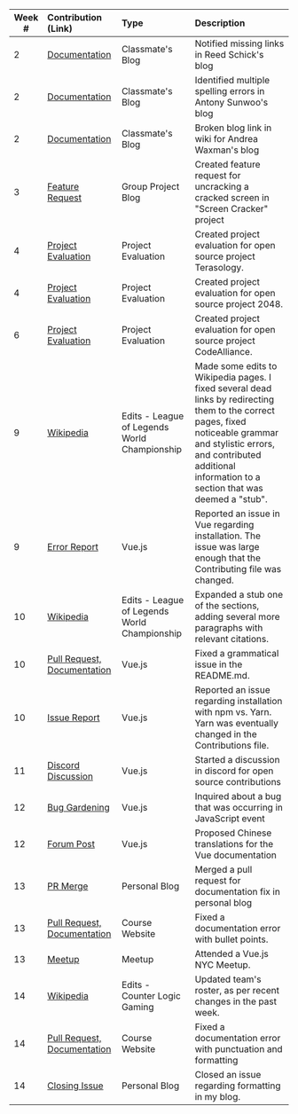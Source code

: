 
| Week #       | Contribution (Link)  | Type  | Description | 
|---|:---|:---|:---| 
|  2   | [Documentation](https://github.com/nyu-ossd-s19/rns350-weekly/issues/1)    | Classmate's Blog | Notified missing links in Reed Schick's blog|
|  2   | [Documentation](https://github.com/nyu-ossd-s19/asunwoo98-weekly/issues/3)   | Classmate's Blog | Identified multiple spelling errors in Antony Sunwoo's blog|
|  2   | [Documentation](https://github.com/nyu-ossd-s19/andreawaxman-weekly/issues/5)    | Classmate's Blog | Broken blog link in wiki for Andrea Waxman's blog |
|  3   | [Feature Request](https://github.com/nyu-ossd-s19/screen-cracker-team-7/issues/8)    | Group Project Blog | Created feature request for uncracking a cracked screen in "Screen Cracker" project|
|  4   | [Project Evaluation](https://github.com/nyu-ossd-s19/project_evaluation/blob/master/terasology_evaluation_1.md)   | Project Evaluation | Created project evaluation for open source project Terasology. |
|  4   | [Project Evaluation](https://github.com/nyu-ossd-s19/jwanggggg-weekly/blob/gh-pages/_posts/2048_evaluation.md)   | Project Evaluation | Created project evaluation for open source project 2048. |
|  6   | [Project Evaluation](https://github.com/nyu-ossd-s19/jwanggggg-weekly/blob/gh-pages/_posts/CodeAlliance_Evaluation.md)   | Project Evaluation | Created project evaluation for open source project CodeAlliance. |
|  9   | [Wikipedia](https://en.wikipedia.org/wiki/League_of_Legends_World_Championship)    | Edits - League of Legends World Championship | Made some edits to Wikipedia pages. I fixed several dead links by redirecting them to the correct pages, fixed noticeable grammar and stylistic errors, and contributed additional information to a section that was deemed a "stub". |
|  9   | [Error Report](https://github.com/vuejs/vue/issues/9831)   | Vue.js | Reported an issue in Vue regarding installation. The issue was large enough that the Contributing file was changed. |
|  10   | [Wikipedia](https://en.wikipedia.org/w/index.php?title=League_of_Legends_World_Championship&oldid=892519100)   | Edits - League of Legends World Championship | Expanded a stub one of the sections, adding several more paragraphs with relevant citations. |
|  10   | [Pull Request, Documentation](https://github.com/vuejs/vue/pull/9872)   | Vue.js | Fixed a grammatical issue in the README.md. |
|  10   | [Issue Report](https://github.com/vuejs/vue/issues/9831)   | Vue.js | Reported an issue regarding installation with npm vs. Yarn. Yarn was eventually changed in the Contributions file. |
|  11   | [Discord Discussion](https://discordapp.com/channels/325477692906536972/325554169652183040)   | Vue.js | Started a discussion in discord for open source contributions |
|  12   | [Bug Gardening](https://github.com/vuejs/vue/issues/8266#issuecomment-486403804)   | Vue.js | Inquired about a bug that was occurring in JavaScript event |
|  12   | [Forum Post](https://forum.vuejs.org/t/chinese-documentation-translations/62269)   | Vue.js | Proposed Chinese translations for the Vue documentation |
|  13   | [PR Merge](https://github.com/nyu-ossd-s19/jwanggggg-weekly/pull/2)   | Personal Blog | Merged a pull request for documentation fix in personal blog |
|  13   | [Pull Request, Documentation](https://github.com/joannakl/ossd_s19/pull/19)   | Course Website | Fixed a documentation error with bullet points. |
|  13   | [Meetup](vueMeetup.md) | Meetup | Attended a Vue.js NYC Meetup. |
|  14   | [Wikipedia](https://en.wikipedia.org/wiki/Counter_Logic_Gaming#Current_rosters) | Edits - Counter Logic Gaming | Updated team's roster, as per recent changes in the past week. |
|  14   | [Pull Request, Documentation](https://github.com/joannakl/ossd_s19/pull/20) | Course Website | Fixed a documentation error with punctuation and formatting |
|  14   | [Closing Issue](https://github.com/nyu-ossd-s19/jwanggggg-weekly/issues/1) | Personal Blog | Closed an issue regarding formatting in my blog. |

